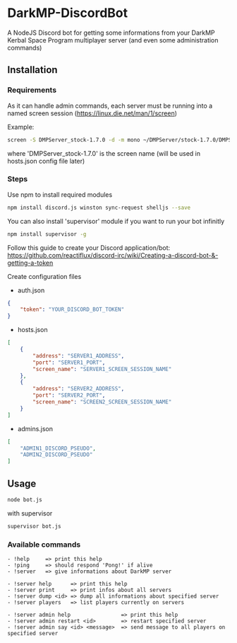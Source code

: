 # DarkMP-DiscordBot

A NodeJS Discord bot for getting some informations from your DarkMP Kerbal Space Program multiplayer server (and even some administration commands)

## Installation

### Requirements

As it can handle admin commands, each server must be running into a named screen session (https://linux.die.net/man/1/screen)

Example:
```bash
screen -S DMPServer_stock-1.7.0 -d -m mono ~/DMPServer/stock-1.7.0/DMPServer.exe
```
where 'DMPServer_stock-1.7.0' is the screen name (will be used in hosts.json config file later)

### Steps

Use npm to install required modules
```bash
npm install discord.js winston sync-request shelljs --save
```

You can also install 'supervisor' module if you want to run your bot infinitly
```bash
npm install supervisor -g
```

Follow this guide to create your Discord application/bot:
https://github.com/reactiflux/discord-irc/wiki/Creating-a-discord-bot-&-getting-a-token

Create configuration files
- auth.json
```json
{
    "token": "YOUR_DISCORD_BOT_TOKEN"
}
```
- hosts.json
```json
[
    {
        "address": "SERVER1_ADDRESS",
        "port": "SERVER1_PORT",
        "screen_name": "SERVER1_SCREEN_SESSION_NAME"
    },
    {
        "address": "SERVER2_ADDRESS",
        "port": "SERVER2_PORT",
        "screen_name": "SCREEN2_SCREEN_SESSION_NAME"
    }
]
```
- admins.json
```json
[
    "ADMIN1_DISCORD_PSEUDO",
    "ADMIN2_DISCORD_PSEUDO"
]
```

## Usage

```bash
node bot.js
```

with supervisor
```bash
supervisor bot.js
```

### Available commands

```
- !help     => print this help
- !ping     => should respond 'Pong!' if alive
- !server   => give informations about DarkMP server

- !server help      => print this help
- !server print     => print infos about all servers
- !server dump <id> => dump all informations about specified server
- !server players   => list players currently on servers

- !server admin help                => print this help
- !server admin restart <id>        => restart specified server
- !server admin say <id> <message>  => send message to all players on specified server
```
